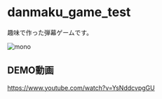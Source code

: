 # danmaku_game_test
趣味で作った弾幕ゲームです。

![mono](https://github.com/F74066307/danmaku_game_test/blob/master/test.gif)

## DEMO動画
https://www.youtube.com/watch?v=YsNddcvpgGU
